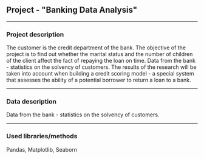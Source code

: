 ## Project - "Banking Data Analysis"
___
### Project description
The customer is the credit department of the bank. The objective of the project is to find out whether the marital status and the number of children of the client affect the fact of repaying the loan on time. Data from the bank - statistics on the solvency of customers. The results of the research will be taken into account when building a credit scoring model - a special system that assesses the ability of a potential borrower to return a loan to a bank.
___
### Data description
Data from the bank - statistics on the solvency of customers.
___
### Used libraries/methods
Pandas, Matplotlib, Seaborn